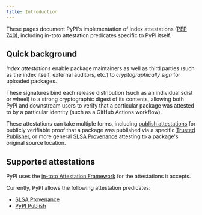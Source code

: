```yaml
---
title: Introduction
---
```


<!--[[ preview('index-attestations') ]]-->

These pages document PyPI's implementation of index attestations ([PEP 740]),
including in-toto attestation predicates specific to PyPI itself.

## Quick background

*Index attestations* enable package maintainers as well as third parties (such
as the index itself, external auditors, etc.) to *cryptographically sign*
for uploaded packages.

These signatures bind each release distribution (such as an individual sdist or
wheel) to a strong cryptographic digest of its contents, allowing both PyPI
and downstream users to verify that a particular package was attested to by
a particular identity (such as a GitHub Actions workflow).

These attestations can take multiple forms, including [publish attestations]
for publicly verifiable proof that a package was published via a specific
[Trusted Publisher], or more general [SLSA Provenance] attesting to a package's
original source location.

## Supported attestations

PyPI uses the [in-toto Attestation Framework] for the attestations it accepts.

Currently, PyPI allows the following attestation predicates:

* [SLSA Provenance]
* [PyPI Publish]

[in-toto Attestation Framework]: https://github.com/in-toto/attestation/blob/main/spec/README.md

[PEP 740]: https://peps.python.org/pep-0740/

[PyPI Publish]: /attestations/publish/v1/

[publish attestations]: /attestations/publish/v1/

[Trusted Publisher]: /trusted-publishers/

[SLSA Provenance]: https://slsa.dev/spec/v1.0/provenance


